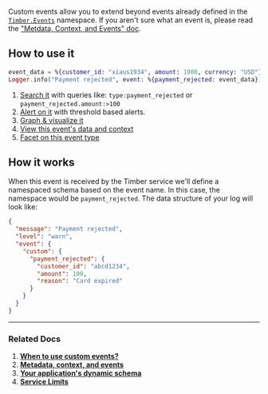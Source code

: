 Custom events allow you to extend beyond events already defined in
the [`Timber.Events`](https://hexdocs.pm/timber/Timber.Events.html#content) namespace. If you aren't sure what an event is, please read the ["Metdata, Context, and Events" doc](/concepts/metadata-context-and-events).


## How to use it

```elixir
event_data = %{customer_id: "xiaus1934", amount: 1900, currency: "USD"}
Logger.info("Payment rejected", event: %{payment_rejected: event_data})
```

1. [Search it](/app/console/searching) with queries like: `type:payment_rejected` or `payment_rejected.amount:>100`
2. [Alert on it](/app/alerts) with threshold based alerts.
3. [Graph & visualize it](/app/graphs)
4. [View this event's data and context](/app/console/view-metadata-and-context)
5. [Facet on this event type](/app/console/faceting-your-logs)


## How it works

When this event is received by the Timber service we'll define a namespaced schema based on the event name. In this case, the namespace would be `payment_rejected`. The data structure of your log will look like:

```json
{
  "message": "Payment rejected",
  "level": "warn",
  "event": {
    "custom": {
      "payment_rejected": {
        "customer_id": "abcd1234",
        "amount": 100,
        "reason": "Card expired"
      }
    }
  }
}
```

---

### Related Docs

1. [**When to use custom events?**](/guides/when-to-use-custom-events)
2. [**Metadata, context, and events**](/concepts/metadata-context-and-events)
3. [**Your application's dynamic schema**](/concepts/application-schema)
4. [**Service Limits**](/concepts/service-limits)
